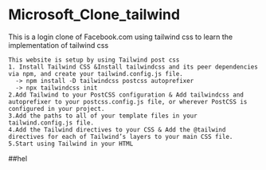 # Microsoft_Clone_tailwind
This is  a login clone of Facebook.com using tailwind css to learn the implementation of tailwind css
```
This website is setup by using Tailwind post css
1. Install Tailwind CSS &Install tailwindcss and its peer dependencies via npm, and create your tailwind.config.js file.
  -> npm install -D tailwindcss postcss autoprefixer
  -> npx tailwindcss init
2.Add Tailwind to your PostCSS configuration & Add tailwindcss and autoprefixer to your postcss.config.js file, or wherever PostCSS is configured in your project.
3.Add the paths to all of your template files in your tailwind.config.js file.
4.Add the Tailwind directives to your CSS & Add the @tailwind directives for each of Tailwind’s layers to your main CSS file.
5.Start using Tailwind in your HTML
```
##hel
